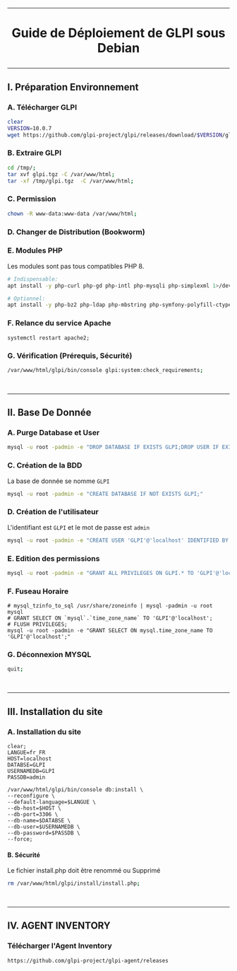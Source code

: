 --------------------------------------------------------------------------------------------------------------------------------------------
# <p align='center'> Guide de Déploiement de GLPI sous Debian </p>

--------------------------------------------------------------------------------------------------------------------------------------------
## I. Préparation Environnement
### A. Télécharger GLPI
```bash
clear
VERSION=10.0.7
wget https://github.com/glpi-project/glpi/releases/download/$VERSION/glpi-$VERSION.tgz -O /tmp/glpi.tgz 2>/dev/null;
```

### B. Extraire GLPI
```bash
cd /tmp/;
tar xvf glpi.tgz -C /var/www/html;
tar -xf /tmp/glpi.tgz  -C /var/www/html;
```

### C. Permission
```bash
chown -R www-data:www-data /var/www/html;
```

### D. Changer de Distribution (Bookworm)


### E. Modules PHP
Les modules sont pas tous compatibles PHP 8.
```bash
# Indispensable:
apt install -y php-curl php-gd php-intl php-mysqli php-simplexml 1>/dev/null;

# Optionnel:
apt install -y php-bz2 php-ldap php-mbstring php-symfony-polyfill-ctype php-zip 1>/dev/null;
```

### F. Relance du service Apache
```
systemctl restart apache2;
```

### G. Vérification (Prérequis, Sécurité)
```bash
/var/www/html/glpi/bin/console glpi:system:check_requirements;
```
<br />

--------------------------------------------------------------------------------------------------------------------------------------------
## II. Base De Donnée
### A. Purge Database et User
```bash
mysql -u root -padmin -e "DROP DATABASE IF EXISTS GLPI;DROP USER IF EXISTS 'GLPI'@'localhost';"
```

### C. Création de la BDD
La base de donnée se nomme `GLPI`
```bash
mysql -u root -padmin -e "CREATE DATABASE IF NOT EXISTS GLPI;"
```

### D. Création de l'utilisateur
L'identifiant est `GLPI` et le mot de passe est `admin`
```bash
mysql -u root -padmin -e "CREATE USER 'GLPI'@'localhost' IDENTIFIED BY 'admin';"
```

### E. Edition des permissions
```bash
mysql -u root -padmin -e "GRANT ALL PRIVILEGES ON GLPI.* TO 'GLPI'@'localhost';"
```

### F. Fuseau Horaire
```
# mysql_tzinfo_to_sql /usr/share/zoneinfo | mysql -padmin -u root mysql
# GRANT SELECT ON `mysql`.`time_zone_name` TO 'GLPI'@'localhost';
# FLUSH PRIVILEGES;
mysql -u root -padmin -e "GRANT SELECT ON mysql.time_zone_name TO 'GLPI'@'localhost';"
```

### G. Déconnexion MYSQL
```bash
quit;
```
<br />

--------------------------------------------------------------------------------------------------------------------------------------------
## III. Installation du site
### A. Installation du site
```
clear;
LANGUE=fr_FR
HOST=localhost
DATABSE=GLPI
USERNAMEDB=GLPI
PASSDB=admin

/var/www/html/glpi/bin/console db:install \
--reconfigure \
--default-language=$LANGUE \
--db-host=$HOST \
--db-port=3306 \
--db-name=$DATABSE \
--db-user=$USERNAMEDB \
--db-password=$PASSDB \
--force;
```

#### B. Sécurité
Le fichier install.php doit être renommé ou Supprimé
```bash
rm /var/www/html/glpi/install/install.php;
```

<br />

--------------------------------------------------------------------------------------------------------------------------------------------
## IV. AGENT INVENTORY
### Télécharger l'Agent Inventory
```bash
https://github.com/glpi-project/glpi-agent/releases
```
